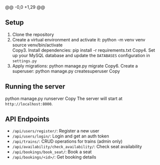 @@ -0,0 +1,29 @@


## Setup

1. Clone the repository
2. Create a virtual environment and activate it:
python -m venv venv
source venv/bin/activate  
Copy3. Install dependencies:
pip install -r requirements.txt
Copy4. Set up your MySQL database and update the `DATABASES` configuration in `settings.py`
5. Apply migrations:
python manage.py migrate
Copy6. Create a superuser:
python manage.py createsuperuser
Copy
## Running the server
python manage.py runserver
Copy
The server will start at `http://localhost:8000`.

## API Endpoints

- `/api/users/register/`: Register a new user
- `/api/users/login/`: Login and get an auth token
- `/api/trains/`: CRUD operations for trains (admin only)
- `/api/availability/check_availability/`: Check seat availability
- `/api/bookings/book_seat/`: Book a seat
- `/api/bookings/<id>/`: Get booking details
